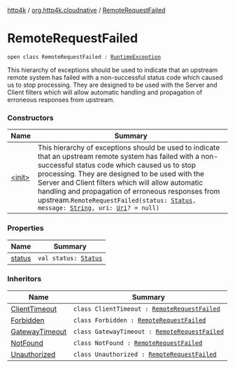 [http4k](../../index.md) / [org.http4k.cloudnative](../index.md) / [RemoteRequestFailed](./index.md)

# RemoteRequestFailed

`open class RemoteRequestFailed : `[`RuntimeException`](https://kotlinlang.org/api/latest/jvm/stdlib/kotlin/-runtime-exception/index.html)

This hierarchy of exceptions should be used to indicate that an upstream remote system has failed with a
non-successful status code which caused us to stop processing. They are designed to be used with the
Server and Client filters which will allow automatic handling and propagation of erroneous responses from
upstream.

### Constructors

| Name | Summary |
|---|---|
| [&lt;init&gt;](-init-.md) | This hierarchy of exceptions should be used to indicate that an upstream remote system has failed with a non-successful status code which caused us to stop processing. They are designed to be used with the Server and Client filters which will allow automatic handling and propagation of erroneous responses from upstream.`RemoteRequestFailed(status: `[`Status`](../../org.http4k.core/-status/index.md)`, message: `[`String`](https://kotlinlang.org/api/latest/jvm/stdlib/kotlin/-string/index.html)`, uri: `[`Uri`](../../org.http4k.core/-uri/index.md)`? = null)` |

### Properties

| Name | Summary |
|---|---|
| [status](status.md) | `val status: `[`Status`](../../org.http4k.core/-status/index.md) |

### Inheritors

| Name | Summary |
|---|---|
| [ClientTimeout](../-client-timeout/index.md) | `class ClientTimeout : `[`RemoteRequestFailed`](./index.md) |
| [Forbidden](../-forbidden/index.md) | `class Forbidden : `[`RemoteRequestFailed`](./index.md) |
| [GatewayTimeout](../-gateway-timeout/index.md) | `class GatewayTimeout : `[`RemoteRequestFailed`](./index.md) |
| [NotFound](../-not-found/index.md) | `class NotFound : `[`RemoteRequestFailed`](./index.md) |
| [Unauthorized](../-unauthorized/index.md) | `class Unauthorized : `[`RemoteRequestFailed`](./index.md) |
